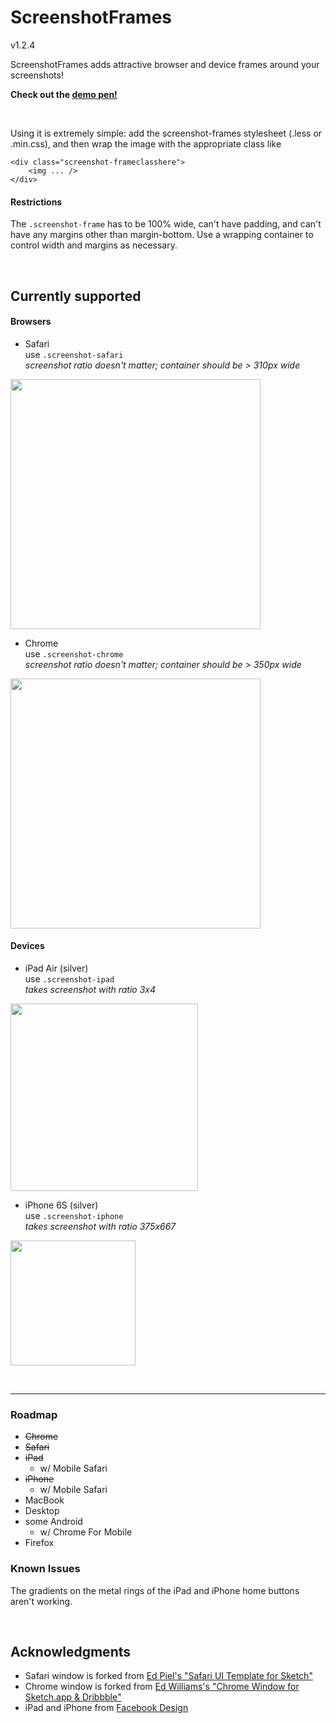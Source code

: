 # ScreenshotFrames
v1.2.4

ScreenshotFrames adds attractive browser and device frames around your screenshots!

**Check out the [demo pen!](http://codepen.io/henry/pen/NAYbNd?editors=1100)**

&nbsp;

Using it is extremely simple: add the screenshot-frames stylesheet (.less or .min.css), and then wrap the image with the appropriate class like

	<div class="screenshot-frameclasshere">
		<img ... />
	</div>

#### Restrictions

The `.screenshot-frame` has to be 100% wide, can't have padding, and can't have any margins other than margin-bottom. Use a wrapping container to control width and margins as necessary.	

&nbsp;

## Currently supported
#### Browsers

- Safari  
use `.screenshot-safari`  
*screenshot ratio doesn't matter; container should be > 310px wide*  
<img src="https://raw.githubusercontent.com/olets/ScreenshotFrames/master/images/safari.png" width="400">

- Chrome  
use `.screenshot-chrome`  
*screenshot ratio doesn't matter; container should be > 350px wide*  
<img src="https://raw.githubusercontent.com/olets/ScreenshotFrames/master/images/chrome.png" width="400">

#### Devices

- iPad Air (silver)  
use `.screenshot-ipad`  
*takes screenshot with ratio 3x4*  
<img src="https://raw.githubusercontent.com/olets/ScreenshotFrames/master/images/ipad.png" width="300">

- iPhone 6S (silver)  
use `.screenshot-iphone`  
*takes screenshot with ratio 375x667*  
<img src="https://raw.githubusercontent.com/olets/ScreenshotFrames/master/images/iphone.png" width="200">


&nbsp;

----
### Roadmap

- ~~Chrome~~
- ~~Safari~~
- ~~iPad~~
	- w/ Mobile Safari
- ~~iPhone~~
	-  w/ Mobile Safari
- MacBook
- Desktop
- some Android
	- w/ Chrome For Mobile
- Firefox

### Known Issues

The gradients on the metal rings of the iPad and iPhone home buttons aren't working.

&nbsp;
	
## Acknowledgments

- Safari window is forked from [Ed Piel's "Safari UI Template for Sketch"](https://dribbble.com/shots/1995751-Safari-UI-Template-for-Sketch)
- Chrome window is forked from [Ed Williams's "Chrome Window for Sketch.app & Dribbble"](https://dribbble.com/shots/2559150-Chrome-Window-for-Sketch-app-Dribbble)
- iPad and iPhone from [Facebook Design](http://facebook.design/devices)